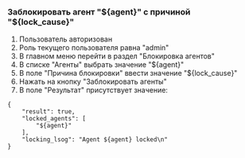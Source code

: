 ### Заблокировать агент "${agent}" с причиной "${lock_cause}"

1. Пользователь авторизован
1. Роль текущего пользователя равна "admin"
1. В главном меню перейти в раздел "Блокировка агентов"
1. В списке "Агенты" выбрать значение "${agent}"
1. В поле "Причина блокировки" ввести значение "${lock_cause}"
1. Нажать на кнопку "Заблокировать агенты"
1. В поле "Результат" присутствует значение:
```
{
    "result": true,
    "locked_agents": [
        "${agent}"
    ],
    "locking_lsog": "Agent ${agent} locked\n"
}
```